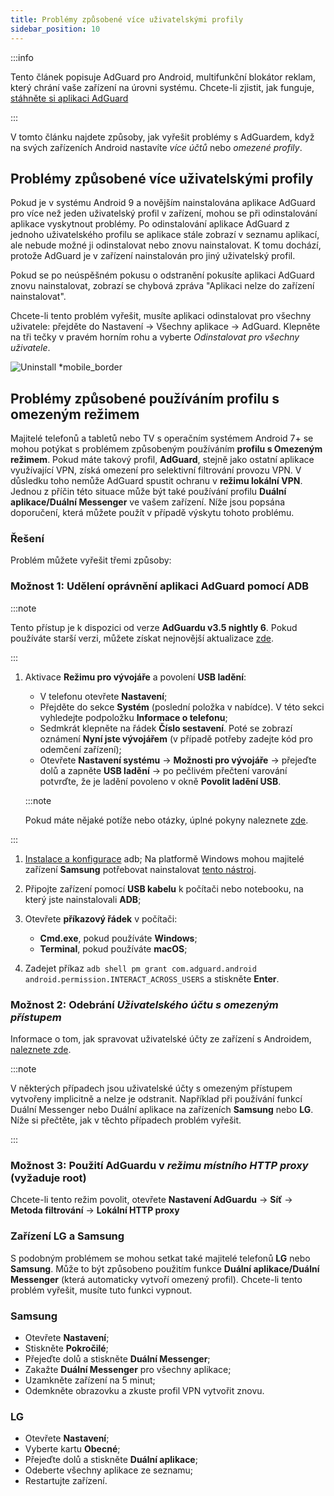 ```yaml
---
title: Problémy způsobené více uživatelskými profily
sidebar_position: 10
---
```


:::info

Tento článek popisuje AdGuard pro Android, multifunkční blokátor reklam, který chrání vaše zařízení na úrovni systému. Chcete-li zjistit, jak funguje, [stáhněte si aplikaci AdGuard](https://adguard.com/download.html?auto=true)

:::

V tomto článku najdete způsoby, jak vyřešit problémy s AdGuardem, když na svých zařízeních Android nastavíte *více účtů* nebo *omezené profily*.

## Problémy způsobené více uživatelskými profily

Pokud je v systému Android 9 a novějším nainstalována aplikace AdGuard pro více než jeden uživatelský profil v zařízení, mohou se při odinstalování aplikace vyskytnout problémy. Po odinstalování aplikace AdGuard z jednoho uživatelského profilu se aplikace stále zobrazí v seznamu aplikací, ale nebude možné ji odinstalovat nebo znovu nainstalovat. K tomu dochází, protože AdGuard je v zařízení nainstalován pro jiný uživatelský profil.

Pokud se po neúspěšném pokusu o odstranění pokusíte aplikaci AdGuard znovu nainstalovat, zobrazí se chybová zpráva "Aplikaci nelze do zařízení nainstalovat".

Chcete-li tento problém vyřešit, musíte aplikaci odinstalovat pro všechny uživatele: přejděte do Nastavení → Všechny aplikace → AdGuard. Klepněte na tři tečky v pravém horním rohu a vyberte *Odinstalovat pro všechny uživatele*.

![Uninstall *mobile_border](https://cdn.adtidy.org/blog/new/tu49hmultiple_users.png)

## Problémy způsobené používáním profilu s omezeným režimem

Majitelé telefonů a tabletů nebo TV s operačním systémem Android 7+ se mohou potýkat s problémem způsobeným používáním **profilu s Omezeným režimem**. Pokud máte takový profil, **AdGuard**, stejně jako ostatní aplikace využívající VPN, získá omezení pro selektivní filtrování provozu VPN. V důsledku toho nemůže AdGuard spustit ochranu v **režimu lokální VPN**. Jednou z příčin této situace může být také používání profilu **Duální aplikace/Duální Messenger** ve vašem zařízení. Níže jsou popsána doporučení, která můžete použít v případě výskytu tohoto problému.

### Řešení

Problém můžete vyřešit třemi způsoby:

### Možnost 1: Udělení oprávnění aplikaci AdGuard pomocí ADB

:::note

Tento přístup je k dispozici od verze **AdGuardu v3.5 nightly 6**. Pokud používáte starší verzi, můžete získat nejnovější aktualizace [zde](https://adguard.com/adguard-android/overview.html).

:::

1. Aktivace **Režimu pro vývojáře** a povolení **USB ladění**:

    - V telefonu otevřete **Nastavení**;
    - Přejděte do sekce **Systém** (poslední položka v nabídce). V této sekci vyhledejte podpoložku **Informace o telefonu**;
    - Sedmkrát klepněte na řádek **Číslo sestavení**. Poté se zobrazí oznámení **Nyní jste vývojářem** (v případě potřeby zadejte kód pro odemčení zařízení);
    - Otevřete **Nastavení systému** → **Možnosti pro vývojáře** → přejeďte dolů a zapněte **USB ladění** → po pečlivém přečtení varování potvrďte, že je ladění povoleno v okně **Povolit ladění USB**.

    :::note

    Pokud máte nějaké potíže nebo otázky, úplné pokyny naleznete [zde](https://developer.android.com/studio/debug/dev-options).


:::

1. [Instalace a konfigurace](https://www.xda-developers.com/install-adb-windows-macos-linux/) adb; Na platformě Windows mohou majitelé zařízení **Samsung** potřebovat nainstalovat [tento nástroj](https://developer.samsung.com/mobile/android-usb-driver.html).

1. Připojte zařízení pomocí **USB kabelu** k počítači nebo notebooku, na který jste nainstalovali **ADB**;

1. Otevřete **příkazový řádek** v počítači:

    - **Cmd.exe**, pokud používáte **Windows**;
    - **Terminal**, pokud používáte **macOS**;

1. Zadejet příkaz `adb shell pm grant com.adguard.android android.permission.INTERACT_ACROSS_USERS` a stiskněte **Enter**.

### Možnost 2: Odebrání *Uživatelského účtu s omezeným přístupem*

Informace o tom, jak spravovat uživatelské účty ze zařízení s Androidem, [naleznete zde](https://support.google.com/a/answer/6223444?hl=en).

:::note

V některých případech jsou uživatelské účty s omezeným přístupem vytvořeny implicitně a nelze je odstranit. Například při používání funkcí Duální Messenger nebo Duální aplikace na zařízeních **Samsung** nebo **LG**. Níže si přečtěte, jak v těchto případech problém vyřešit.

:::

### Možnost 3: Použití AdGuardu v *režimu místního HTTP proxy* (vyžaduje root)

Chcete-li tento režim povolit, otevřete **Nastavení AdGuardu** → **Síť** → **Metoda filtrování** → **Lokální HTTP proxy**

### Zařízení LG a Samsung

S podobným problémem se mohou setkat také majitelé telefonů **LG** nebo **Samsung**. Může to být způsobeno použitím funkce **Duální aplikace/Duální Messenger** (která automaticky vytvoří omezený profil). Chcete-li tento problém vyřešit, musíte tuto funkci vypnout.

### Samsung

- Otevřete **Nastavení**;
- Stiskněte **Pokročilé**;
- Přejeďte dolů a stiskněte **Duální Messenger**;
- Zakažte **Duální Messenger** pro všechny aplikace;
- Uzamkněte zařízení na 5 minut;
- Odemkněte obrazovku a zkuste profil VPN vytvořit znovu.

### LG

- Otevřete **Nastavení**;
- Vyberte kartu **Obecné**;
- Přejeďte dolů a stiskněte **Duální aplikace**;
- Odeberte všechny aplikace ze seznamu;
- Restartujte zařízení.
